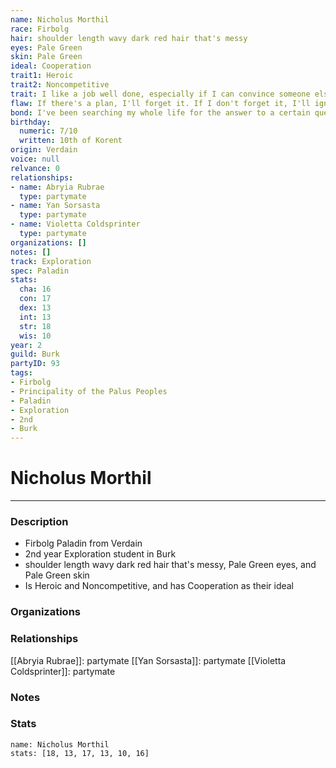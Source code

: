 ```yaml
---
name: Nicholus Morthil
race: Firbolg
hair: shoulder length wavy dark red hair that's messy
eyes: Pale Green
skin: Pale Green
ideal: Cooperation
trait1: Heroic
trait2: Noncompetitive
trait: I like a job well done, especially if I can convince someone else to do it.
flaw: If there's a plan, I'll forget it. If I don't forget it, I'll ignore it.
bond: I've been searching my whole life for the answer to a certain question.
birthday:
  numeric: 7/10
  written: 10th of Korent
origin: Verdain
voice: null
relvance: 0
relationships:
- name: Abryia Rubrae
  type: partymate
- name: Yan Sorsasta
  type: partymate
- name: Violetta Coldsprinter
  type: partymate
organizations: []
notes: []
track: Exploration
spec: Paladin
stats:
  cha: 16
  con: 17
  dex: 13
  int: 13
  str: 18
  wis: 10
year: 2
guild: Burk
partyID: 93
tags:
- Firbolg
- Principality of the Palus Peoples
- Paladin
- Exploration
- 2nd
- Burk
---
```

# Nicholus Morthil
---
### Description
- Firbolg Paladin from Verdain
- 2nd year Exploration student in Burk
- shoulder length wavy dark red hair that's messy, Pale Green eyes, and Pale Green skin
- Is Heroic and Noncompetitive, and has Cooperation as their ideal

### Organizations

### Relationships
[[Abryia Rubrae]]: partymate
[[Yan Sorsasta]]: partymate
[[Violetta Coldsprinter]]: partymate

### Notes

### Stats
```statblock
name: Nicholus Morthil
stats: [18, 13, 17, 13, 10, 16]
```